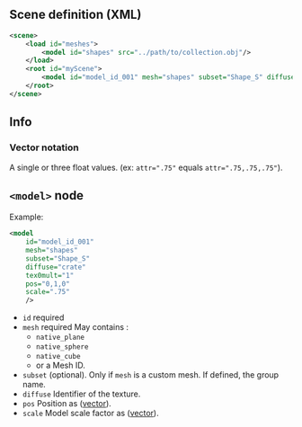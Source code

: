 ## Scene definition (XML)

```xml
<scene>
    <load id="meshes">
        <model id="shapes" src="../path/to/collection.obj"/>
    </load>
    <root id="myScene">
        <model id="model_id_001" mesh="shapes" subset="Shape_S" diffuse="crate" tex0mult="1" pos="0,1,0" scale="1"/>
    </root>
</scene>
```

## Info

### Vector notation

A single or three float values. (ex: `attr=".75"` equals `attr=".75,.75,.75"`).

## `<model>` node

Example:
```xml
<model 
    id="model_id_001" 
    mesh="shapes" 
    subset="Shape_S" 
    diffuse="crate"
    tex0mult="1" 
    pos="0,1,0" 
    scale=".75"
    />
```

* `id` required
* `mesh` required
  May contains :
    * `native_plane`
    * `native_sphere`
    * `native_cube`
    * or a Mesh ID.
* `subset` (optional). Only if `mesh` is a custom mesh. If defined, the group name.
* `diffuse` Identifier of the texture.
* `pos` Position as ([vector](#vector-notation)).
* `scale` Model scale factor as ([vector](#vector-notation)).
